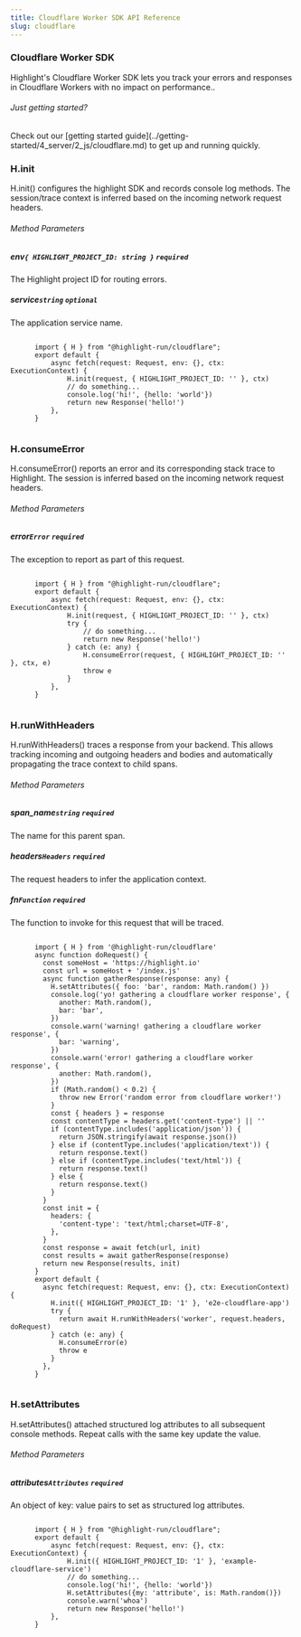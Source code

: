 ```yaml
---
title: Cloudflare Worker SDK API Reference
slug: cloudflare
---
```


<section className="section">
  <div className="left">
    <h3>Cloudflare Worker SDK</h3>
    <p>
      Highlight's Cloudflare Worker SDK lets you track your errors and responses in Cloudflare Workers
with no impact on performance..
    </p>
  </div>
  <div className="right">
    <h6>Just getting started?</h6>
    <p>Check out our [getting started guide](../getting-started/4_server/2_js/cloudflare.md) to get up and running quickly.</p>
  </div>
</section>

<section className="section">
  <div className="left">
    <h3>H.init</h3>
    <p>H.init() configures the highlight SDK and records console log methods. The session/trace context is inferred based on the incoming network request headers.</p>
    <h6>Method Parameters</h6>
    <aside className="parameter">
      <h5>env<code>{ HIGHLIGHT_PROJECT_ID: string }</code> <code>required</code></h5>
      <p>The Highlight project ID for routing errors.</p>
    </aside>
    <aside className="parameter">
      <h5>service<code>string</code> <code>optional</code></h5>
      <p>The application service name.</p>
    </aside>
  </div>
  <div className="right">
    <code>
      import { H } from "@highlight-run/cloudflare";
      export default {
          async fetch(request: Request, env: {}, ctx: ExecutionContext) {
              H.init(request, { HIGHLIGHT_PROJECT_ID: '<YOUR_PROJECT_ID>' }, ctx)
              // do something...
              console.log('hi!', {hello: 'world'})
              return new Response('hello!')
          },
      }
    </code>
  </div>
</section>

<section className="section">
  <div className="left">
    <h3>H.consumeError</h3>
    <p>H.consumeError() reports an error and its corresponding stack trace to Highlight. The session is inferred based on the incoming network request headers.</p>
    <h6>Method Parameters</h6>
    <aside className="parameter">
      <h5>error<code>Error</code> <code>required</code></h5>
      <p>The exception to report as part of this request.</p>
    </aside>
  </div>
  <div className="right">
    <code>
      import { H } from "@highlight-run/cloudflare";
      export default {
          async fetch(request: Request, env: {}, ctx: ExecutionContext) {
              H.init(request, { HIGHLIGHT_PROJECT_ID: '<YOUR_PROJECT_ID>' }, ctx)
              try {
                  // do something...
                  return new Response('hello!')
              } catch (e: any) {
                  H.consumeError(request, { HIGHLIGHT_PROJECT_ID: '<YOUR_PROJECT_ID>' }, ctx, e)
                  throw e
              }
          },
      }
    </code>
  </div>
</section>

<section className="section">
  <div className="left">
    <h3>H.runWithHeaders</h3>
    <p>H.runWithHeaders() traces a response from your backend. This allows tracking incoming and outgoing headers and bodies and automatically propagating the trace context to child spans.</p>
    <h6>Method Parameters</h6>
    <aside className="parameter">
      <h5>span_name<code>string</code> <code>required</code></h5>
      <p>The name for this parent span.</p>
    </aside>
    <aside className="parameter">
      <h5>headers<code>Headers</code> <code>required</code></h5>
      <p>The request headers to infer the application context.</p>
    </aside>
    <aside className="parameter">
      <h5>fn<code>Function</code> <code>required</code></h5>
      <p>The function to invoke for this request that will be traced.</p>
    </aside>
  </div>
  <div className="right">
    <code>
      import { H } from '@highlight-run/cloudflare'
      async function doRequest() {
        const someHost = 'https://highlight.io'
        const url = someHost + '/index.js'
        async function gatherResponse(response: any) {
          H.setAttributes({ foo: 'bar', random: Math.random() })
          console.log('yo! gathering a cloudflare worker response', {
            another: Math.random(),
            bar: 'bar',
          })
          console.warn('warning! gathering a cloudflare worker response', {
            bar: 'warning',
          })
          console.warn('error! gathering a cloudflare worker response', {
            another: Math.random(),
          })
          if (Math.random() < 0.2) {
            throw new Error('random error from cloudflare worker!')
          }
          const { headers } = response
          const contentType = headers.get('content-type') || ''
          if (contentType.includes('application/json')) {
            return JSON.stringify(await response.json())
          } else if (contentType.includes('application/text')) {
            return response.text()
          } else if (contentType.includes('text/html')) {
            return response.text()
          } else {
            return response.text()
          }
        }
        const init = {
          headers: {
            'content-type': 'text/html;charset=UTF-8',
          },
        }
        const response = await fetch(url, init)
        const results = await gatherResponse(response)
        return new Response(results, init)
      }
      export default {
        async fetch(request: Request, env: {}, ctx: ExecutionContext) {
          H.init({ HIGHLIGHT_PROJECT_ID: '1' }, 'e2e-cloudflare-app')
          try {
            return await H.runWithHeaders('worker', request.headers, doRequest)
          } catch (e: any) {
            H.consumeError(e)
            throw e
          }
        },
      }
    </code>
  </div>
</section>

<section className="section">
  <div className="left">
    <h3>H.setAttributes</h3>
    <p>H.setAttributes() attached structured log attributes to all subsequent console methods. Repeat calls with the same key update the value.</p>
    <h6>Method Parameters</h6>
    <aside className="parameter">
      <h5>attributes<code>Attributes</code> <code>required</code></h5>
      <p>An object of key: value pairs to set as structured log attributes.</p>
    </aside>
  </div>
  <div className="right">
    <code>
      import { H } from "@highlight-run/cloudflare";
      export default {
          async fetch(request: Request, env: {}, ctx: ExecutionContext) {
              H.init({ HIGHLIGHT_PROJECT_ID: '1' }, 'example-cloudflare-service')
              // do something...
              console.log('hi!', {hello: 'world'})
              H.setAttributes({my: 'attribute', is: Math.random()})
              console.warn('whoa')
              return new Response('hello!')
          },
      }
    </code>
  </div>
</section>
